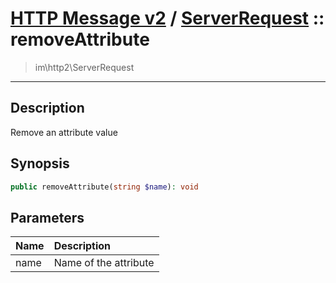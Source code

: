 # [HTTP Message v2](http2.md) / [ServerRequest](http2-ServerRequest.md) :: removeAttribute
 > im\http2\ServerRequest
____

## Description
Remove an attribute value

## Synopsis
```php
public removeAttribute(string $name): void
```

## Parameters
| Name | Description |
| :--- | :---------- |
| name | Name of the attribute |
